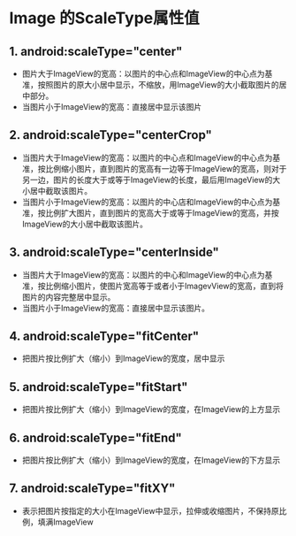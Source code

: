 # Image 的ScaleType属性值

## 1. android:scaleType="center"

* 图片大于ImageView的宽高：以图片的中心点和ImageView的中心点为基准，按照图片的原大小居中显示，不缩放，用ImageView的大小截取图片的居中部分。
* 当图片小于ImageView的宽高：直接居中显示该图片

## 2. android:scaleType="centerCrop"

* 当图片大于ImageView的宽高：以图片的中心点和ImageView的中心点为基准，按比例缩小图片，直到图片的宽高有一边等于ImageView的宽高，则对于另一边，图片的长度大于或等于ImageView的长度，最后用ImageView的大小居中截取该图片。
* 当图片小于ImageView的宽高：以图片的中心店和ImageView的中心点为基准，按比例扩大图片，直到图片的宽高大于或等于ImageView的宽高，并按ImageView的大小居中截取该图片。

## 3. android:scaleType="centerInside"

* 当图片大于ImageView的宽高：以图片的中心和ImageView的中心点为基准，按比例缩小图片，使图片宽高等于或者小于ImagevView的宽高，直到将图片的内容完整居中显示。
* 当图片小于ImageView的宽高：直接居中显示该图片。

## 4. android:scaleType="fitCenter"

* 把图片按比例扩大（缩小）到ImageView的宽度，居中显示

## 5. android:scaleType="fitStart"

* 把图片按比例扩大（缩小）到ImageView的宽度，在ImageView的上方显示

## 6. android:scaleType="fitEnd"

* 把图片按比例扩大（缩小）到ImageView的宽度，在ImageView的下方显示

## 7. android:scaleType="fitXY"

* 表示把图片按指定的大小在ImageView中显示，拉伸或收缩图片，不保持原比例，填满ImageView